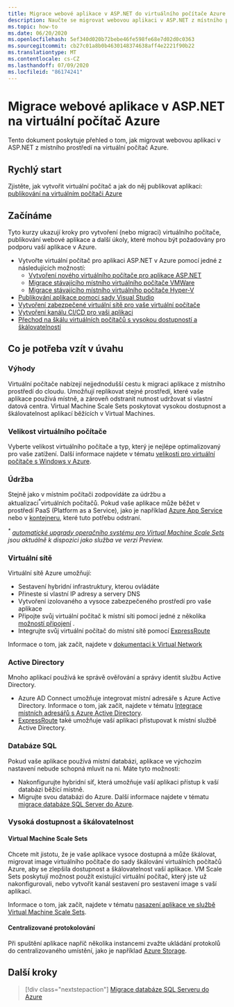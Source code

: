 ```yaml
---
title: Migrace webové aplikace v ASP.NET do virtuálního počítače Azure
description: Naučte se migrovat webovou aplikaci v ASP.NET z místního prostředí na virtuální počítač Azure.
ms.topic: how-to
ms.date: 06/20/2020
ms.openlocfilehash: 5ef340d020b72bebe46fe598fe68e7d02d0c0363
ms.sourcegitcommit: cb27c01a8b0b4630148374638aff4e2221f90b22
ms.translationtype: MT
ms.contentlocale: cs-CZ
ms.lasthandoff: 07/09/2020
ms.locfileid: "86174241"
---
```

# <a name="migrate-an-aspnet-web-application-to-an-azure-virtual-machine"></a>Migrace webové aplikace v ASP.NET na virtuální počítač Azure

Tento dokument poskytuje přehled o tom, jak migrovat webovou aplikaci v ASP.NET z místního prostředí na virtuální počítač Azure.

## <a name="quickstart"></a>Rychlý start

Zjistěte, jak vytvořit virtuální počítač a jak do něj publikovat aplikaci: [publikování na virtuálním počítači Azure](https://tutorials.visualstudio.com/aspnet-vm/intro)

## <a name="get-started"></a>Začínáme

Tyto kurzy ukazují kroky pro vytvoření (nebo migraci) virtuálního počítače, publikování webové aplikace a další úkoly, které mohou být požadovány pro podporu vaší aplikace v Azure.

- Vytvořte virtuální počítač pro aplikaci ASP.NET v Azure pomocí jedné z následujících možností:
  - [Vytvoření nového virtuálního počítače pro aplikace ASP.NET](https://go.microsoft.com/fwlink/?linkid=863237)
  - [Migrace stávajícího místního virtuálního počítače VMWare](/azure/migrate/tutorial-migrate-vmware)
  - [Migrace stávajícího místního virtuálního počítače Hyper-V](/azure/migrate/tutorial-migrate-hyper-v)
- [Publikování aplikace pomocí sady Visual Studio](https://go.microsoft.com/fwlink/?linkid=863240)
- [Vytvoření zabezpečené virtuální sítě pro vaše virtuální počítače](/azure/virtual-network/virtual-network-get-started-vnet-subnet)
- [Vytvoření kanálu CI/CD pro vaši aplikaci](/vsts/build-release/apps/cd/deploy-webdeploy-iis-deploygroups)
- [Přechod na škálu virtuálních počítačů s vysokou dostupností a škálovatelností](/azure/virtual-machine-scale-sets/virtual-machine-scale-sets-deploy-app)

## <a name="considerations"></a>Co je potřeba vzít v úvahu

### <a name="benefits"></a>Výhody

Virtuální počítače nabízejí nejjednodušší cestu k migraci aplikace z místního prostředí do cloudu. Umožňují replikovat stejné prostředí, které vaše aplikace používá místně, a zároveň odstranit nutnost udržovat si vlastní datová centra. Virtual Machine Scale Sets poskytovat vysokou dostupnost a škálovatelnost aplikací běžících v Virtual Machines.

### <a name="virtual-machine-size"></a>Velikost virtuálního počítače

Vyberte velikost virtuálního počítače a typ, který je nejlépe optimalizovaný pro vaše zatížení. Další informace najdete v tématu [velikosti pro virtuální počítače s Windows v Azure](/azure/virtual-machines/windows/sizes).

### <a name="maintenance"></a>Údržba

Stejně jako v místním počítači zodpovídáte za údržbu a aktualizaci<sup>&#42;</sup>virtuálních počítačů. Pokud vaše aplikace může běžet v prostředí PaaS (Platform as a Service), jako je například [Azure App Service](/azure/app-service/) nebo v [kontejneru](/azure/app-service/containers/), které tuto potřebu odstraní.

*<sup>&#42;</sup> [automatické upgrady operačního systému pro Virtual Machine Scale Sets](/azure/virtual-machine-scale-sets/virtual-machine-scale-sets-automatic-upgrade) jsou aktuálně k dispozici jako služba ve verzi Preview.*

### <a name="virtual-networks"></a>Virtuální sítě

Virtuální sítě Azure umožňují:

- Sestavení hybridní infrastruktury, kterou ovládáte
- Přineste si vlastní IP adresy a servery DNS
- Vytvoření izolovaného a vysoce zabezpečeného prostředí pro vaše aplikace
- Připojte svůj virtuální počítač k místní síti pomocí jedné z několika [možností připojení](/azure/vpn-gateway/vpn-gateway-about-vpngateways#s2smulti) .
- Integrujte svůj virtuální počítač do místní sítě pomocí [ExpressRoute](https://azure.microsoft.com/services/expressroute/)

Informace o tom, jak začít, najdete v [dokumentaci k Virtual Network](/azure/virtual-network/)

### <a name="active-directory"></a>Active Directory
Mnoho aplikací používá ke správě ověřování a správy identit službu Active Directory.

- Azure AD Connect umožňuje integrovat místní adresáře s Azure Active Directory. Informace o tom, jak začít, najdete v tématu [Integrace místních adresářů s Azure Active Directory](/azure/active-directory/connect/active-directory-aadconnect).
- [ExpressRoute](https://azure.microsoft.com/services/expressroute/) také umožňuje vaší aplikaci přistupovat k místní službě Active Directory.

### <a name="sql-databases"></a>Databáze SQL

Pokud vaše aplikace používá místní databázi, aplikace ve výchozím nastavení nebude schopná mluvit na ni. Máte tyto možnosti:

- Nakonfigurujte hybridní síť, která umožňuje vaší aplikaci přístup k vaší databázi běžící místně.
- Migrujte svou databázi do Azure. Další informace najdete v tématu [migrace databáze SQL Server do Azure](sql.md).

### <a name="high-availability-and-scalability"></a>Vysoká dostupnost a škálovatelnost

#### <a name="virtual-machine-scale-sets"></a>Virtual Machine Scale Sets
Chcete mít jistotu, že je vaše aplikace vysoce dostupná a může škálovat, migrovat image virtuálního počítače do sady škálování virtuálních počítačů Azure, aby se zlepšila dostupnost a škálovatelnost vaší aplikace. VM Scale Sets poskytují možnost použít existující virtuální počítač, který jste už nakonfigurovali, nebo vytvořit kanál sestavení pro sestavení image s vaší aplikací.

Informace o tom, jak začít, najdete v tématu [nasazení aplikace ve službě Virtual Machine Scale Sets](/azure/virtual-machine-scale-sets/virtual-machine-scale-sets-deploy-app).

#### <a name="centralized-logging"></a>Centralizované protokolování
Při spuštění aplikace napříč několika instancemi zvažte ukládání protokolů do centralizovaného umístění, jako je například [Azure Storage](/azure/storage/).

## <a name="next-steps"></a>Další kroky

> [!div class="nextstepaction"]
> [Migrace databáze SQL Serveru do Azure](sql.md)
